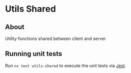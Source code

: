 # Utils Shared

## About

Utility functions shared between client and server

## Running unit tests

Run `nx test utils-shared` to execute the unit tests via [Jest](https://jestjs.io).
